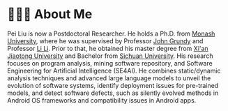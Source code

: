 # 👨🏻‍💻 About Me

Pei Liu is now a Postdoctoral Researcher. He holds a Ph.D. from [Monash University](https://www.monash.edu), where he was supervised by Professor [John Grundy](https://sites.google.com/site/johncgrundy/) and Professor [Li Li](https://lilicoding.github.io/). Prior to that, he obtained his master degree from [Xi'an Jiaotong University](http://en.xjtu.edu.cn/) and Bachelor from [Sichuan University](https://en.scu.edu.cn/).
His research focuses on program analysis, mining software repository, and Software Engineering for Artificial Intelligence (SE4AI). He combines static/dynamic analysis techniques and advanced large language models to unveil the evolution of software systems, identify deployment issues for pre-trained models, and detect software defects, such as silently evolved methods in Android OS frameworks and compatibility issues in Android apps.